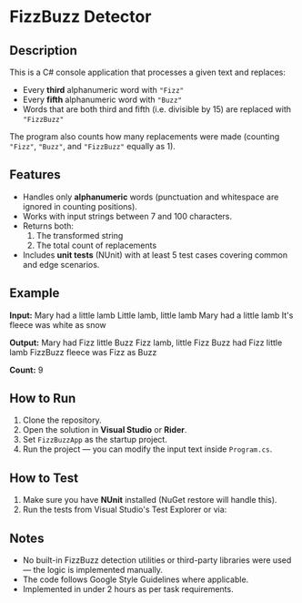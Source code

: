 # FizzBuzz Detector

## Description
This is a C# console application that processes a given text and replaces:
- Every **third** alphanumeric word with `"Fizz"`
- Every **fifth** alphanumeric word with `"Buzz"`
- Words that are both third and fifth (i.e. divisible by 15) are replaced with `"FizzBuzz"`

The program also counts how many replacements were made (counting `"Fizz"`, `"Buzz"`, and `"FizzBuzz"` equally as 1).

## Features
- Handles only **alphanumeric** words (punctuation and whitespace are ignored in counting positions).
- Works with input strings between 7 and 100 characters.
- Returns both:
  1. The transformed string
  2. The total count of replacements
- Includes **unit tests** (NUnit) with at least 5 test cases covering common and edge scenarios.

## Example
**Input:**
Mary had a little lamb
Little lamb, little lamb
Mary had a little lamb
It's fleece was white as snow

**Output:**
Mary had Fizz little Buzz
Fizz lamb, little Fizz
Buzz had Fizz little lamb
FizzBuzz fleece was Fizz as Buzz

**Count:** 9

## How to Run
1. Clone the repository.
2. Open the solution in **Visual Studio** or **Rider**.
3. Set `FizzBuzzApp` as the startup project.
4. Run the project — you can modify the input text inside `Program.cs`.

## How to Test
1. Make sure you have **NUnit** installed (NuGet restore will handle this).
2. Run the tests from Visual Studio's Test Explorer or via:


## Notes
- No built-in FizzBuzz detection utilities or third-party libraries were used — the logic is implemented manually.
- The code follows Google Style Guidelines where applicable.
- Implemented in under 2 hours as per task requirements.
